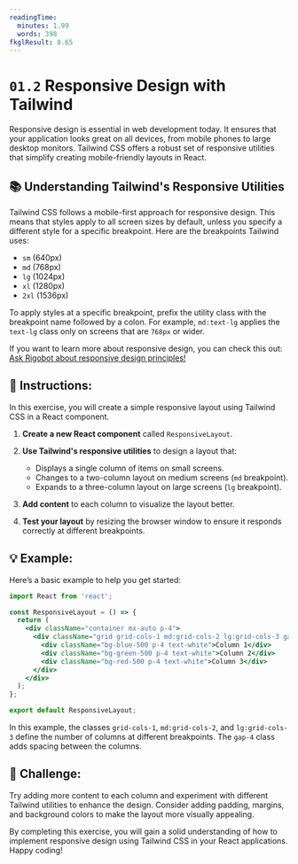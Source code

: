 ```yaml
---
readingTime:
  minutes: 1.99
  words: 398
fkglResult: 8.65
---
```


# `01.2` Responsive Design with Tailwind

Responsive design is essential in web development today. It ensures that your application looks great on all devices, from mobile phones to large desktop monitors. Tailwind CSS offers a robust set of responsive utilities that simplify creating mobile-friendly layouts in React.

## 📚 Understanding Tailwind's Responsive Utilities

Tailwind CSS follows a mobile-first approach for responsive design. This means that styles apply to all screen sizes by default, unless you specify a different style for a specific breakpoint. Here are the breakpoints Tailwind uses:

- `sm` (640px)
- `md` (768px)
- `lg` (1024px)
- `xl` (1280px)
- `2xl` (1536px)

To apply styles at a specific breakpoint, prefix the utility class with the breakpoint name followed by a colon. For example, `md:text-lg` applies the `text-lg` class only on screens that are `768px` or wider. 

If you want to learn more about responsive design, you can check this out: [Ask Rigobot about responsive design principles!](https://4geeks.com/ask?query=responsive-design-principles)

## 📝 Instructions:

In this exercise, you will create a simple responsive layout using Tailwind CSS in a React component.

1. **Create a new React component** called `ResponsiveLayout`.

2. **Use Tailwind's responsive utilities** to design a layout that:
   - Displays a single column of items on small screens.
   - Changes to a two-column layout on medium screens (`md` breakpoint).
   - Expands to a three-column layout on large screens (`lg` breakpoint).

3. **Add content** to each column to visualize the layout better.

4. **Test your layout** by resizing the browser window to ensure it responds correctly at different breakpoints.

## 💡 Example:

Here’s a basic example to help you get started:

```jsx
import React from 'react';

const ResponsiveLayout = () => {
  return (
    <div className="container mx-auto p-4">
      <div className="grid grid-cols-1 md:grid-cols-2 lg:grid-cols-3 gap-4">
        <div className="bg-blue-500 p-4 text-white">Column 1</div>
        <div className="bg-green-500 p-4 text-white">Column 2</div>
        <div className="bg-red-500 p-4 text-white">Column 3</div>
      </div>
    </div>
  );
};

export default ResponsiveLayout;
```

In this example, the classes `grid-cols-1`, `md:grid-cols-2`, and `lg:grid-cols-3` define the number of columns at different breakpoints. The `gap-4` class adds spacing between the columns.

## 🚀 Challenge:

Try adding more content to each column and experiment with different Tailwind utilities to enhance the design. Consider adding padding, margins, and background colors to make the layout more visually appealing.

By completing this exercise, you will gain a solid understanding of how to implement responsive design using Tailwind CSS in your React applications. Happy coding!